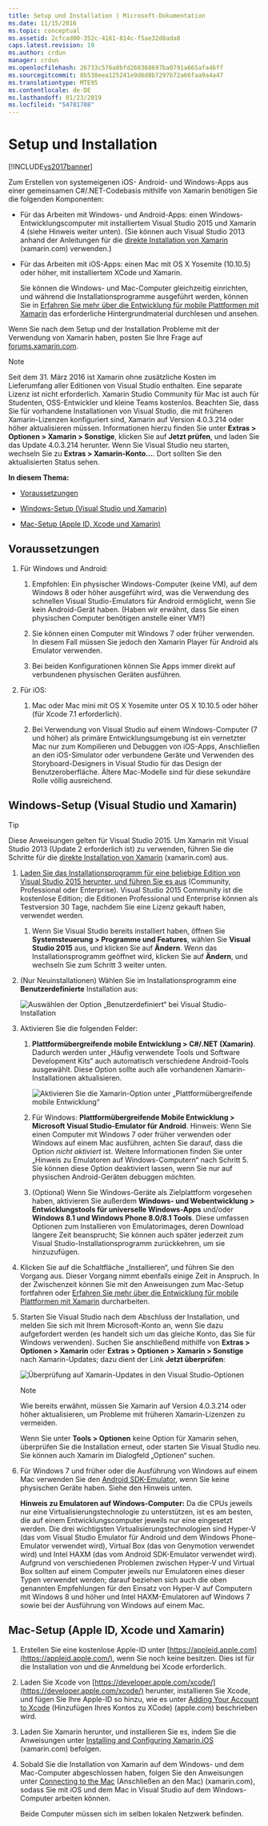 ```yaml
---
title: Setup und Installation | Microsoft-Dokumentation
ms.date: 11/15/2016
ms.topic: conceptual
ms.assetid: 2cfcad00-352c-4161-814c-f5ae32d8ada8
caps.latest.revision: 19
ms.author: crdun
manager: crdun
ms.openlocfilehash: 26733c576a8bfd260368697ba0791a665afa46ff
ms.sourcegitcommit: 8b538eea125241e9d6d8b7297b72a66faa9a4a47
ms.translationtype: MTE95
ms.contentlocale: de-DE
ms.lasthandoff: 01/23/2019
ms.locfileid: "54781708"
---
```

# <a name="setup-and-install"></a>Setup und Installation
[!INCLUDE[vs2017banner](../includes/vs2017banner.md)]

  
Zum Erstellen von systemeigenen iOS- Android- und Windows-Apps aus einer gemeinsamen C#/.NET-Codebasis mithilfe von Xamarin benötigen Sie die folgenden Komponenten:  
  
- Für das Arbeiten mit Windows- und Android-Apps: einen Windows-Entwicklungscomputer mit installiertem Visual Studio 2015 und Xamarin 4 (siehe Hinweis weiter unten). (Sie können auch Visual Studio 2013 anhand der Anleitungen für die [direkte Installation von Xamarin](https://developer.xamarin.com/guides/cross-platform/getting_started/requirements/#install) (xamarin.com) verwenden.)   
  
- Für das Arbeiten mit iOS-Apps: einen Mac mit OS X Yosemite (10.10.5) oder höher, mit installiertem XCode und Xamarin.  
  
  Sie können die Windows- und Mac-Computer gleichzeitig einrichten, und während die Installationsprogramme ausgeführt werden, können Sie in [Erfahren Sie mehr über die Entwicklung für mobile Plattformen mit Xamarin](../cross-platform/learn-about-mobile-development-with-xamarin.md) das erforderliche Hintergrundmaterial durchlesen und ansehen.  
 
Wenn Sie nach dem Setup und der Installation Probleme mit der Verwendung von Xamarin haben, posten Sie Ihre Frage auf [forums.xamarin.com](http://forums.xamarin.com/).
  
> [!NOTE]
>  Seit dem 31. März 2016 ist Xamarin ohne zusätzliche Kosten im Lieferumfang aller Editionen von Visual Studio enthalten. Eine separate Lizenz ist nicht erforderlich. Xamarin Studio Community für Mac ist auch für Studenten, OSS-Entwickler und kleine Teams kostenlos. Beachten Sie, dass Sie für vorhandene Installationen von Visual Studio, die mit früheren Xamarin-Lizenzen konfiguriert sind, Xamarin auf Version 4.0.3.214 oder höher aktualisieren müssen. Informationen hierzu finden Sie unter **Extras > Optionen > Xamarin > Sonstige**, klicken Sie auf **Jetzt prüfen**, und laden Sie das Update 4.0.3.214 herunter. Wenn Sie Visual Studio neu starten, wechseln Sie zu **Extras > Xamarin-Konto...**. Dort sollten Sie den aktualisierten Status sehen.  
  
 **In diesem Thema:**  
  
-   [Voraussetzungen](#prereq)  
  
-   [Windows-Setup (Visual Studio und Xamarin)](#windows)  
  
-   [Mac-Setup (Apple ID, Xcode und Xamarin)](#mac)  
  
##  <a name="prereq"></a> Voraussetzungen  
  
1.  Für Windows und Android:  
  
    1.  Empfohlen: Ein physischer Windows-Computer (keine VM), auf dem Windows 8 oder höher ausgeführt wird, was die Verwendung des schnellen Visual Studio-Emulators für Android ermöglicht, wenn Sie kein Android-Gerät haben. (Haben wir erwähnt, dass Sie einen physischen Computer benötigen anstelle einer VM?)  
  
    1.  Sie können einen Computer mit Windows 7 oder früher verwenden. In diesem Fall müssen Sie jedoch den Xamarin Player für Android als Emulator verwenden. 
    
    1. Bei beiden Konfigurationen können Sie Apps immer direkt auf verbundenen physischen Geräten ausführen.  
  
1.  Für iOS:  
  
    1.  Mac oder Mac mini mit OS X Yosemite unter OS X 10.10.5 oder höher (für Xcode 7.1 erforderlich).  
  
    1.  Bei Verwendung von Visual Studio auf einem Windows-Computer (7 und höher) als primäre Entwicklungsumgebung ist ein vernetzter Mac nur zum Kompilieren und Debuggen von iOS-Apps, Anschließen an den iOS-Simulator oder verbundene Geräte und Verwenden des Storyboard-Designers in Visual Studio für das Design der Benutzeroberfläche. Ältere Mac-Modelle sind für diese sekundäre Rolle völlig ausreichend.  
  
##  <a name="windows"></a> Windows-Setup (Visual Studio und Xamarin)  
  
> [!TIP]
>  Diese Anweisungen gelten für Visual Studio 2015. Um Xamarin mit Visual Studio 2013 (Update 2 erforderlich ist) zu verwenden, führen Sie die Schritte für die [direkte Installation von Xamarin](https://developer.xamarin.com/guides/cross-platform/getting_started/requirements/#install) (xamarin.com) aus.  
  
1. [Laden Sie das Installationsprogramm für eine beliebige Edition von Visual Studio 2015 herunter, und führen Sie es aus](https://www.visualstudio.com/downloads/download-visual-studio-vs.aspx) (Community, Professional oder Enterprise). Visual Studio 2015 Community ist die kostenlose Edition; die Editionen Professional und Enterprise können als Testversion 30 Tage, nachdem Sie eine Lizenz gekauft haben, verwendet werden.  
  
   1.  Wenn Sie Visual Studio bereits installiert haben, öffnen Sie **Systemsteuerung > Programme und Features**, wählen Sie **Visual Studio 2015** aus, und klicken Sie auf **Ändern**. Wenn das Installationsprogramm geöffnet wird, klicken Sie auf **Ändern**, und wechseln Sie zum Schritt 3 weiter unten.  
  
2. (Nur Neuinstallationen) Wählen Sie im Installationsprogramm eine **Benutzerdefinierte** Installation aus:  
  
    ![Auswählen der Option „Benutzerdefiniert“ bei Visual Studio-Installation](../cross-platform/media/cross-plat-xamarin-setup-1.png "Plattformübergreifendes Xamarin-Setup 1")  
  
3. Aktivieren Sie die folgenden Felder:  
  
   1.  **Plattformübergreifende mobile Entwicklung > C#/.NET (Xamarin)**. Dadurch werden unter „Häufig verwendete Tools und Software Development Kits“ auch automatisch verschiedene Android-Tools ausgewählt. Diese Option sollte auch alle vorhandenen Xamarin-Installationen aktualisieren.  
  
        ![Aktivieren Sie die Xamarin-Option unter „Plattformübergreifende mobile Entwicklung“](../cross-platform/media/cross-plat-xamarin-setup-2.png "Plattformübergreifendes Xamarin-Setup 2")  
  
   2.  Für Windows: **Plattformübergreifende Mobile Entwicklung > Microsoft Visual Studio-Emulator für Android**. Hinweis: Wenn Sie einen Computer mit Windows 7 oder früher verwenden oder Windows auf einem Mac ausführen, achten Sie darauf, dass die Option *nicht aktiviert* ist. Weitere Informationen finden Sie unter „Hinweis zu Emulatoren auf Windows-Computern“ nach Schritt 5. Sie können diese Option deaktiviert lassen, wenn Sie nur auf physischen Android-Geräten debuggen möchten.  
  
   3.  (Optional) Wenn Sie Windows-Geräte als Zielplattform vorgesehen haben, aktivieren Sie außerdem **Windows- und Webentwicklung > Entwicklungstools für universelle Windows-Apps** und/oder **Windows 8.1 und Windows Phone 8.0/8.1 Tools**. Diese umfassen Optionen zum Installieren von Emulatorimages, deren Download längere Zeit beansprucht; Sie können auch später jederzeit zum Visual Studio-Installationsprogramm zurückkehren, um sie hinzuzufügen.  
  
4. Klicken Sie auf die Schaltfläche „Installieren“, und führen Sie den Vorgang aus. Dieser Vorgang nimmt ebenfalls einige Zeit in Anspruch. In der Zwischenzeit können Sie mit den Anweisungen zum Mac-Setup fortfahren oder [Erfahren Sie mehr über die Entwicklung für mobile Plattformen mit Xamarin](../cross-platform/learn-about-mobile-development-with-xamarin.md) durcharbeiten.  
  
5. Starten Sie Visual Studio nach dem Abschluss der Installation, und melden Sie sich mit Ihrem Microsoft-Konto an, wenn Sie dazu aufgefordert werden (es handelt sich um das gleiche Konto, das Sie für Windows verwenden). Suchen Sie anschließend mithilfe von **Extras > Optionen > Xamarin** oder **Extras > Optionen > Xamarin > Sonstige** nach Xamarin-Updates; dazu dient der Link **Jetzt überprüfen**:  
  
    ![Überprüfung auf Xamarin-Updates in den Visual Studio-Optionen](../cross-platform/media/cross-plat-xamarin-setup-3.png "Plattformübergreifendes Xmarin-Setup 3")  
  
   > [!NOTE]
   >  Wie bereits erwähnt, müssen Sie Xamarin auf Version 4.0.3.214 oder höher aktualisieren, um Probleme mit früheren Xamarin-Lizenzen zu vermeiden.  

   Wenn Sie unter **Tools > Optionen** keine Option für Xamarin sehen, überprüfen Sie die Installation erneut, oder starten Sie Visual Studio neu. Sie können auch Xamarin im Dialogfeld „Optionen“ suchen.
      
6. Für Windows 7 und früher oder die Ausführung von Windows auf einem Mac verwenden Sie den [Android SDK-Emulator](https://developer.xamarin.com/guides/android/deployment,_testing,_and_metrics/debug-on-emulator/android-sdk-emulator/), wenn Sie keine physischen Geräte haben. Siehe den Hinweis unten.  
  
   **Hinweis zu Emulatoren auf Windows-Computer:** Da die CPUs jeweils nur eine Virtualisierungstechnologie zu unterstützen, ist es am besten, die auf einem Entwicklungscomputer jeweils nur eine eingesetzt werden. Die drei wichtigsten Virtualisierungstechnologien sind Hyper-V (das vom Visual Studio Emulator für Android und dem Windows Phone-Emulator verwendet wird), Virtual Box (das von Genymotion verwendet wird) und Intel HAXM (das vom Android SDK-Emulator verwendet wird). Aufgrund von verschiedenen Problemen zwischen Hyper-V und Virtual Box sollten auf einem Computer jeweils nur Emulatoren eines dieser Typen verwendet werden; darauf beziehen sich auch die oben genannten Empfehlungen für den Einsatz von Hyper-V auf Computern mit Windows 8 und höher und Intel HAXM-Emulatoren auf Windows 7 sowie bei der Ausführung von Windows auf einem Mac.  
  
##  <a name="mac"></a> Mac-Setup (Apple ID, Xcode und Xamarin)  
  
1.  Erstellen Sie eine kostenlose Apple-ID unter [https://appleid.apple.com](https://appleid.apple.com/), wenn Sie noch keine besitzen. Dies ist für die Installation von und die Anmeldung bei Xcode erforderlich.  
  
2.  Laden Sie Xcode von [https://developer.apple.com/xcode/](https://developer.apple.com/xcode/) herunter, installieren Sie Xcode, und fügen Sie Ihre Apple-ID so hinzu, wie es unter [Adding Your Account to Xcode](https://developer.apple.com/library/content/documentation/IDEs/Conceptual/AppStoreDistributionTutorial/AddingYourAccounttoXcode/AddingYourAccounttoXcode.html#//apple_ref/doc/uid/TP40013839-CH40-SW1) (Hinzufügen Ihres Kontos zu XCode) (apple.com) beschrieben wird.  
  
3.  Laden Sie Xamarin herunter, und installieren Sie es, indem Sie die Anweisungen unter [Installing and Configuring Xamarin.iOS](http://developer.xamarin.com/guides/ios/getting_started/installation/mac/) (xamarin.com) befolgen.  
  
4.  Sobald Sie die Installation von Xamarin auf dem Windows- und dem Mac-Computer abgeschlossen haben, folgen Sie den Anweisungen unter [Connecting to the Mac](http://developer.xamarin.com/guides/ios/getting_started/installation/windows/xamarin-mac-agent/) (Anschließen an den Mac) (xamarin.com), sodass Sie mit iOS und dem Mac in Visual Studio auf dem Windows-Computer arbeiten können.  
  
     Beide Computer müssen sich im selben lokalen Netzwerk befinden.

